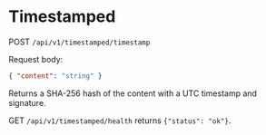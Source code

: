 # Timestamped

POST `/api/v1/timestamped/timestamp`

Request body:
```json
{ "content": "string" }
```

Returns a SHA-256 hash of the content with a UTC timestamp and signature.

GET `/api/v1/timestamped/health` returns `{"status": "ok"}`.
